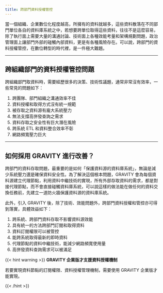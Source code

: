 ```yaml
---
title: 跨部門資料授權管控
---
```


當一個組織、企業數位化程度越高，所擁有的資料就越多，這些資料散落在不同部門單位各自的資料庫系統之中，若想要跨單位取得這些資料，往往不是這麼容易，除了執行面上需要大量的溝通討論、技術面上各種效能考量和架構規劃問題，政治管理面上讓部門外部的碰觸內部資料，更是有各種風險存在。可以說，跨部門的資料授權管控，在數位轉型的時代裡，是一件極大難題。

---

## 跨組織部門的資料授權管控問題

跨組織部門取資料時，需要經歷很多的決策、技術性議題，通常非常沒有效率，一些常見的問題如下：

1. 跨團隊、部門組織之溝通效率不佳
2. 資料授權和取得方式沒有統一規範
3. 被存取之資料源有龐大系統壓力
4. 無法支撐高併發查詢之需求
5. 資料存取之安全性有巨大潛在風險
6. 跨系統 ETL 和資料整合效率不彰
7. 網路頻寬壓力巨大

---

## 如何採用 GRAVITY 進行改善？

跨部門的資料存取問題，最重要的是如何「保護資料源的資料庫系統」，無論是減少系統壓力還是確保資料安全性。為了解決這個根本問題，GRAVITY 會為每個資料源建立代理節點，利用資料中繼技術的實現，所有外部存取資料的需求，都是對接代理節點，而不會直接碰觸資料庫系統，可以說這樣的做法能在做任何的資料交換任務前，先建立一道防火牆保護資料源的資料庫系統。

此外，引入 GRAVITY 後，除了技術、效能問題外，跨部門資料授權和管控亦可得到落實，具體效益如下：

1. 跨系統、跨部門資料存取不影響資料源效能
2. 具有統一的方法跨部門訂閱和取得資料
3. 資料訂閱權限可以被管控
4. 能跨系統取得最新的即時資料
5. 代理節點的資料中繼技術，能減少網路頻寬使用量
6. 高併發資料查詢需求可以被滿足

{{< hint warning >}}
**GRAVITY 企業版才支援資料授權機制**

若要實現資料節點的訂閱權限、資料授權管理機制，需要使用 GRAVITY 企業版才能實現。

{{< /hint >}}
